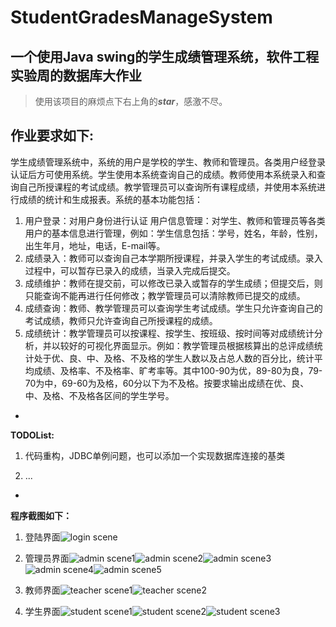 # StudentGradesManageSystem
## 一个使用Java swing的学生成绩管理系统，软件工程实验周的数据库大作业


> 使用该项目的麻烦点下右上角的***star***，感激不尽。

**作业要求如下:**
--
学生成绩管理系统中，系统的用户是学校的学生、教师和管理员。各类用户经登录认证后方可使用系统。学生使用本系统查询自己的成绩。教师使用本系统录入和查询自己所授课程的考试成绩。教学管理员可以查询所有课程成绩，并使用本系统进行成绩的统计和生成报表。系统的基本功能包括：


1. 用户登录：对用户身份进行认证
用户信息管理：对学生、教师和管理员等各类用户的基本信息进行管理，例如：学生信息包括：学号，姓名，年龄，性别，出生年月，地址，电话，E-mail等。
2. 成绩录入：教师可以查询自己本学期所授课程，并录入学生的考试成绩。录入过程中，可以暂存已录入的成绩，当录入完成后提交。
3. 成绩维护：教师在提交前，可以修改已录入或暂存的学生成绩；但提交后，则只能查询不能再进行任何修改；教学管理员可以清除教师已提交的成绩。
4. 成绩查询：教师、教学管理员可以查询学生考试成绩。学生只允许查询自己的考试成绩，教师只允许查询自己所授课程的成绩。
5. 成绩统计：教学管理员可以按课程、按学生、按班级、按时间等对成绩统计分析，并以较好的可视化界面显示。例如：教学管理员根据核算出的总评成绩统计处于优、良、中、及格、不及格的学生人数以及占总人数的百分比，统计平均成绩、及格率、不及格率、旷考率等。其中100-90为优，89-80为良，79-70为中，69-60为及格，60分以下为不及格。按要求输出成绩在优、良、中、及格、不及格各区间的学生学号。

-
**TODOList:**

1. 代码重构，JDBC单例问题，也可以添加一个实现数据库连接的基类

2. ...

-
**程序截图如下：**

1. 登陆界面![login scene](http://ww3.sinaimg.cn/large/71ae9b51gw1evqj3p58ajj20ow0i6mz7.jpg)

2. 管理员界面![admin scene1](http://ww3.sinaimg.cn/large/71ae9b51gw1evqj5n8o1xj21jq106dln.jpg)![admin scene2](http://ww1.sinaimg.cn/large/71ae9b51gw1evqj6yquzjj21je108gqy.jpg)![admin scene3](http://ww2.sinaimg.cn/large/71ae9b51gw1evqj8e33h2j21jm10kn12.jpg)![admin scene4](http://ww2.sinaimg.cn/large/71ae9b51gw1evqj8wvefdj21ju13mq84.jpg)![admin scene5](http://ww2.sinaimg.cn/large/71ae9b51gw1evqj9f5ytdj21j2128gs3.jpg)

3. 教师界面![teacher scene1](http://ww2.sinaimg.cn/large/71ae9b51gw1evqjaowmk8j21jo12yafj.jpg)![teacher scene2](http://ww3.sinaimg.cn/large/71ae9b51gw1evqjbg7dofj21ja132wij.jpg)
4. 学生界面![student scene1](http://ww3.sinaimg.cn/large/71ae9b51gw1evqjcfpmb8j21jo12s41u.jpg)![student scene2](http://ww1.sinaimg.cn/large/71ae9b51gw1evqjd0wsuxj21jw12on1b.jpg)![student scene3](http://ww1.sinaimg.cn/large/71ae9b51gw1evqjddgc32j21k412yae1.jpg)


